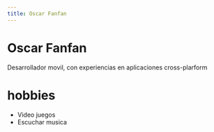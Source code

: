 ```yaml
---
title: Oscar Fanfan
---
```


# Oscar Fanfan
Desarrollador movil, con experiencias en aplicaciones cross-plarform

# hobbies
- Video juegos 
- Escuchar musica
